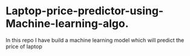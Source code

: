 # Laptop-price-predictor-using-Machine-learning-algo.
In this repo I have build a machine learning model which will predict the price of laptop
